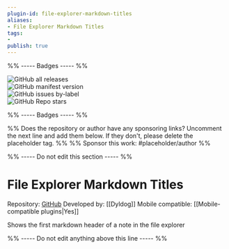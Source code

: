 ```yaml
---
plugin-id: file-explorer-markdown-titles
aliases:
- File Explorer Markdown Titles
tags: 
- 
publish: true
---
```


%% ----- Badges ----- %%

![GitHub all releases](https://img.shields.io/github/downloads/Dyldog/file-explorer-markdown-titles/total?color=573E7A&logo=github&style=for-the-badge)   
![GitHub manifest version](https://img.shields.io/github/manifest-json/v/Dyldog/file-explorer-markdown-titles?color=573E7A&logo=github&style=for-the-badge)   
![GitHub issues by-label](https://img.shields.io/github/issues/Dyldog/file-explorer-markdown-titles/help%20wanted?color=573E7A&logo=github&style=for-the-badge)   
![GitHub Repo stars](https://img.shields.io/github/stars/Dyldog/file-explorer-markdown-titles?color=573E7A&logo=github&style=for-the-badge)

%% ----- Badges ----- %%

%% Does the repository or author have any sponsoring links? Uncomment the next line and add them below. If they don't, please delete the placeholder tag. %%
%% Sponsor this work: #placeholder/author %%

%% ----- Do not edit this section ----- %%

# File Explorer Markdown Titles

Repository: [GitHub](https://github.com/Dyldog/file-explorer-markdown-titles)
Developed by: [[Dyldog]]
Mobile compatible: [[Mobile-compatible plugins|Yes]]

Shows the first markdown header of a note in the file explorer

%% ----- Do not edit anything above this line ----- %% 
